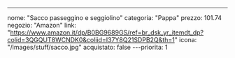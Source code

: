 ---
nome: "Sacco passeggino e seggiolino"
categoria: "Pappa"
prezzo: 101.74
negozio: "Amazon"
link: "https://www.amazon.it/dp/B0BG9689GS/ref=br_dsk_yr_itemdt_dp?colid=3QGQUT8WCNDK0&coliid=I37Y8Q21SDPB2Q&th=1"
icona: "/images/stuff/sacco.jpg"
acquistato: false
---priorita: 1